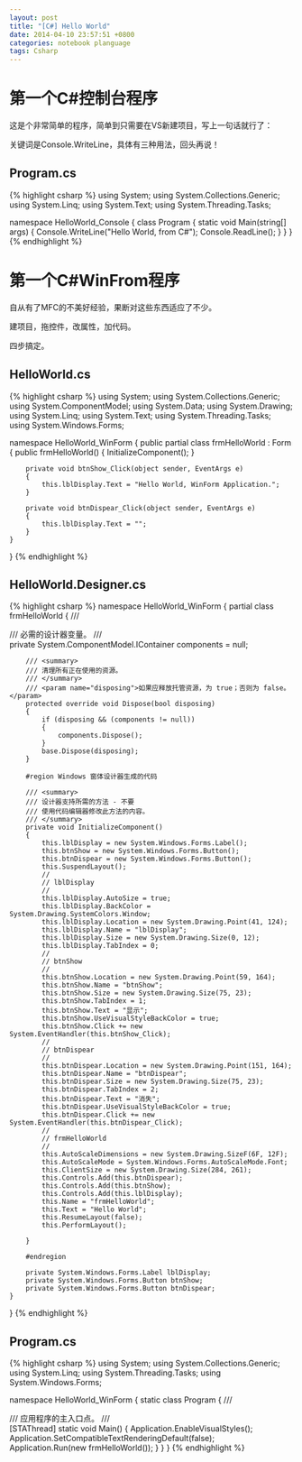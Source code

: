 ```yaml
---
layout: post
title: "[C#] Hello World"
date: 2014-04-10 23:57:51 +0800
categories: notebook planguage
tags: Csharp
---
```

# 第一个C#控制台程序

这是个非常简单的程序，简单到只需要在VS新建项目，写上一句话就行了：

关键词是Console.WriteLine，具体有三种用法，回头再说！

## Program.cs
{% highlight csharp %}
using System;
using System.Collections.Generic;
using System.Linq;
using System.Text;
using System.Threading.Tasks;

namespace HelloWorld_Console
{
    class Program
    {
        static void Main(string[] args)
        {
            Console.WriteLine("Hello World, from C#");
            Console.ReadLine();
        }
    }
}
{% endhighlight %}


# 第一个C#WinFrom程序

自从有了MFC的不美好经验，果断对这些东西适应了不少。

建项目，拖控件，改属性，加代码。

四步搞定。

## HelloWorld.cs
{% highlight csharp %}
using System;
using System.Collections.Generic;
using System.ComponentModel;
using System.Data;
using System.Drawing;
using System.Linq;
using System.Text;
using System.Threading.Tasks;
using System.Windows.Forms;

namespace HelloWorld_WinForm
{
    public partial class frmHelloWorld : Form
    {
        public frmHelloWorld()
        {
            InitializeComponent();
        }

        private void btnShow_Click(object sender, EventArgs e)
        {
            this.lblDisplay.Text = "Hello World, WinForm Application.";
        }

        private void btnDispear_Click(object sender, EventArgs e)
        {
            this.lblDisplay.Text = "";
        }
    }
}
{% endhighlight %}

## HelloWorld.Designer.cs
{% highlight csharp %}
namespace HelloWorld_WinForm
{
    partial class frmHelloWorld
    {
        /// <summary>
        /// 必需的设计器变量。
        /// </summary>
        private System.ComponentModel.IContainer components = null;

        /// <summary>
        /// 清理所有正在使用的资源。
        /// </summary>
        /// <param name="disposing">如果应释放托管资源，为 true；否则为 false。</param>
        protected override void Dispose(bool disposing)
        {
            if (disposing && (components != null))
            {
                components.Dispose();
            }
            base.Dispose(disposing);
        }

        #region Windows 窗体设计器生成的代码

        /// <summary>
        /// 设计器支持所需的方法 - 不要
        /// 使用代码编辑器修改此方法的内容。
        /// </summary>
        private void InitializeComponent()
        {
            this.lblDisplay = new System.Windows.Forms.Label();
            this.btnShow = new System.Windows.Forms.Button();
            this.btnDispear = new System.Windows.Forms.Button();
            this.SuspendLayout();
            // 
            // lblDisplay
            // 
            this.lblDisplay.AutoSize = true;
            this.lblDisplay.BackColor = System.Drawing.SystemColors.Window;
            this.lblDisplay.Location = new System.Drawing.Point(41, 124);
            this.lblDisplay.Name = "lblDisplay";
            this.lblDisplay.Size = new System.Drawing.Size(0, 12);
            this.lblDisplay.TabIndex = 0;
            // 
            // btnShow
            // 
            this.btnShow.Location = new System.Drawing.Point(59, 164);
            this.btnShow.Name = "btnShow";
            this.btnShow.Size = new System.Drawing.Size(75, 23);
            this.btnShow.TabIndex = 1;
            this.btnShow.Text = "显示";
            this.btnShow.UseVisualStyleBackColor = true;
            this.btnShow.Click += new System.EventHandler(this.btnShow_Click);
            // 
            // btnDispear
            // 
            this.btnDispear.Location = new System.Drawing.Point(151, 164);
            this.btnDispear.Name = "btnDispear";
            this.btnDispear.Size = new System.Drawing.Size(75, 23);
            this.btnDispear.TabIndex = 2;
            this.btnDispear.Text = "消失";
            this.btnDispear.UseVisualStyleBackColor = true;
            this.btnDispear.Click += new System.EventHandler(this.btnDispear_Click);
            // 
            // frmHelloWorld
            // 
            this.AutoScaleDimensions = new System.Drawing.SizeF(6F, 12F);
            this.AutoScaleMode = System.Windows.Forms.AutoScaleMode.Font;
            this.ClientSize = new System.Drawing.Size(284, 261);
            this.Controls.Add(this.btnDispear);
            this.Controls.Add(this.btnShow);
            this.Controls.Add(this.lblDisplay);
            this.Name = "frmHelloWorld";
            this.Text = "Hello World";
            this.ResumeLayout(false);
            this.PerformLayout();

        }

        #endregion

        private System.Windows.Forms.Label lblDisplay;
        private System.Windows.Forms.Button btnShow;
        private System.Windows.Forms.Button btnDispear;
    }
}
{% endhighlight %}
## Program.cs
{% highlight csharp %}
using System;
using System.Collections.Generic;
using System.Linq;
using System.Threading.Tasks;
using System.Windows.Forms;

namespace HelloWorld_WinForm
{
    static class Program
    {
        /// <summary>
        /// 应用程序的主入口点。
        /// </summary>
        [STAThread]
        static void Main()
        {
            Application.EnableVisualStyles();
            Application.SetCompatibleTextRenderingDefault(false);
            Application.Run(new frmHelloWorld());
        }
    }
}
{% endhighlight %}
